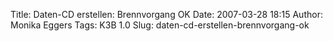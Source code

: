 Title: Daten-CD erstellen: Brennvorgang OK
Date: 2007-03-28 18:15
Author: Monika Eggers
Tags: K3B 1.0
Slug: daten-cd-erstellen-brennvorgang-ok



